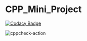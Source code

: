 # CPP_Mini_Project

[![Codacy Badge](https://api.codacy.com/project/badge/Grade/b7220f2b9a564cccbabdbc68289d026f)](https://app.codacy.com/gh/99002679/CPP_Mini_Project?utm_source=github.com&utm_medium=referral&utm_content=99002679/CPP_Mini_Project&utm_campaign=Badge_Grade)

![cppcheck-action](https://github.com/99002679/CPP_Mini_Project/workflows/cppcheck-action/badge.svg?branch=main)
